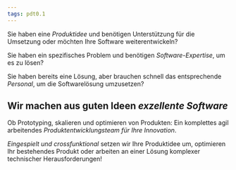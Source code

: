 ```yaml
---
tags: pdt0.1
---
```




Sie haben eine *Produktidee* und benötigen Unterstützung für die Umsetzung oder möchten Ihre Software weiterentwickeln?

Sie haben ein spezifisches Problem und benötigen *Software-Expertise*, um es zu lösen?

Sie haben bereits eine Lösung, aber brauchen schnell das entsprechende *Personal*, um die Softwarelösung umzusetzen?

## Wir machen aus guten Ideen *exzellente Software*

Ob Prototyping, skalieren und optimieren von Produkten: Ein komplettes agil arbeitendes *Produktentwicklungsteam für Ihre Innovation*.

*Eingespielt und crossfunktional* setzen wir Ihre Produktidee um, optimieren Ihr bestehendes Produkt oder arbeiten an einer Lösung komplexer technischer Herausforderungen!
